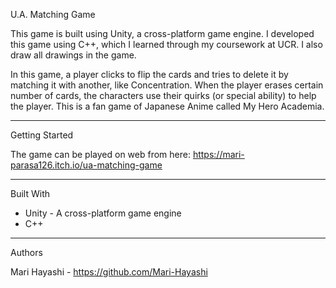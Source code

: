 U.A. Matching Game

This game is built using Unity, a cross-platform game engine. I developed this game using C++, which I learned through my coursework at UCR. I also draw all drawings in the game.
 
In this game, a player clicks to flip the cards and tries to delete it by matching it with another, like Concentration. When the player erases certain number of cards, the characters use their quirks (or special ability) to help the player. This is a fan game of Japanese Anime called My Hero Academia. 

---------------------------------------
Getting Started

The game can be played on web from here: https://mari-parasa126.itch.io/ua-matching-game

---------------------------------------
Built With

- Unity - A cross-platform game engine
- C++

---------------------------------------
Authors

Mari Hayashi - https://github.com/Mari-Hayashi
